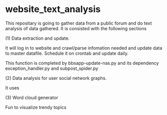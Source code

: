 # website_text_analysis

This repositary is going to gather data from a public forum and do text analysis of data gathered. It is consisted with the following sections

(1) Data extraction and update. 

It will log in to website and crawl/parse infomation needed and update data to master datafile. Schedule it on crontab and update daily.

This function is completed by bbsapp-update-nas.py and its dependency exception_handler.py and subpost_spider.py

(2) Data analysis for user social network graphs.

It uses

(3) Word cloud generator

Fun to visualize trendy topics
